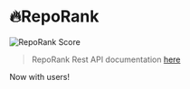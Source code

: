 # 🔥RepoRank
![RepoRank Score](https://api.reporank.dev/jackdevey/reporank/badge)
> RepoRank Rest API documentation [here](https://github.com/jackdevey/reporank/wiki/RepoRank-API)

Now with users!
